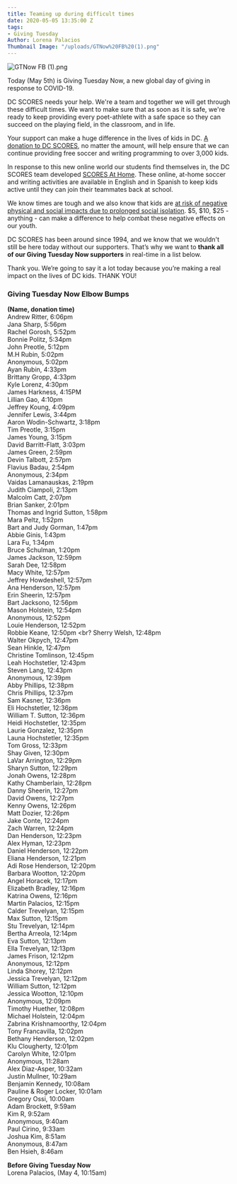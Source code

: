 ```yaml
---
title: Teaming up during difficult times
date: 2020-05-05 13:35:00 Z
tags:
- Giving Tuesday
Author: Lorena Palacios
Thumbnail Image: "/uploads/GTNow%20FB%20(1).png"
---
```


![GTNow FB (1).png](/uploads/GTNow%20FB%20(1).png)

Today (May 5th) is Giving Tuesday Now, a new global day of giving in response to COVID-19. 

DC SCORES needs your help. We're a team and together we will get through these difficult times. We want to make sure that as soon as it is safe, we're ready to keep providing every poet-athlete with a safe space so they can succeed on the playing field, in the classroom, and in life.





Your support can make a huge difference in the lives of kids in DC. [A donation to DC SCORES](https://bit.ly/GTNowSCORES), no matter the amount, will help ensure that we can continue providing free soccer and writing programming to over 3,000 kids.

In response to this new online world our students find themselves in, the DC SCORES team developed [SCORES At Home](https://parents.dcscores.org/at-home-activities?utm_source=DC+SCORES+newsletter&utm_campaign=75a7497b79-GivingTuesdayNow1&utm_medium=email&utm_term=0_e7f56377b5-75a7497b79-49969617). These online, at-home soccer and writing activities are available in English and in Spanish to keep kids active until they can join their teammates back at school.

We know times are tough and we also know that kids are [at risk of negative physical and social impacts due to prolonged social isolation](https://medium.com/@coalition_49468/a-call-to-address-youth-isolation-during-the-covid-19-crisis-38a57753fdb9). $5, $10, $25 - anything - can make a difference to help combat these negative effects on our youth.

DC SCORES has been around since 1994, and we know that we wouldn't still be here today without our supporters. That’s why we want to **thank all of our Giving Tuesday Now supporters** in real-time in a list below.

Thank you. We’re going to say it a lot today because you’re making a real impact on the lives of DC kids. THANK YOU!

### Giving Tuesday Now Elbow Bumps

**(Name, donation time)** <br>
Andrew Ritter, 6:06pm <br>
Jana Sharp, 5:56pm <br>
Rachel Gorosh, 5:52pm <br>
Bonnie Politz, 5:34pm <br>
John Preotle, 5:12pm <br>
M.H Rubin, 5:02pm <br>
Anonymous, 5:02pm <br>
Ayan Rubin, 4:33pm <br>
Brittany Gropp, 4:33pm <br>
Kyle Lorenz, 4:30pm <br>
James Harkness, 4:15PM <br>
Lillian Gao, 4:10pm <br>
Jeffrey Koung, 4:09pm <br>
Jennifer Lewis, 3:44pm <br>
Aaron Wodin-Schwartz, 3:18pm <br>
Tim Preotle, 3:15pm <br>
James Young, 3:15pm <br>
David Barritt-Flatt, 3:03pm <br>
James Green, 2:59pm <br>
Devin Talbott, 2:57pm <br>
Flavius Badau, 2:54pm <br>
Anonymous, 2:34pm <br>
Vaidas Lamanauskas, 2:19pm <br>
Judith Ciampoli, 2:13pm <br>
Malcolm Catt, 2:07pm <br>
Brian Sanker, 2:01pm <br>
Thomas and Ingrid Sutton, 1:58pm <br>
Mara Peltz, 1:52pm <br>
Bart and Judy Gorman, 1:47pm <br>
Abbie Ginis, 1:43pm <br>
Lara Fu, 1:34pm <br>
Bruce Schulman, 1:20pm <br>
James Jackson, 12:59pm <br>
Sarah Dee, 12:58pm <br>
Macy White, 12:57pm <br>
Jeffrey Howdeshell, 12:57pm <br>
Ana Henderson, 12:57pm <br>
Erin Sheerin, 12:57pm <br>
Bart Jacksono, 12:56pm <br>
Mason Holstein, 12:54pm <br>
Anonymous, 12:52pm <br>
Louie Henderson, 12:52pm <br>
Robbie Keane, 12:50pm <br?
Sherry Welsh, 12:48pm <br>
Walter Okpych, 12:47pm <br>
Sean Hinkle, 12:47pm <br>
Christine Tomlinson, 12:45pm <br>
Leah Hochstetler, 12:43pm <br>
Steven Lang, 12:43pm <br>
Anonymous, 12:39pm <br>
Abby Phillips, 12:38pm <br>
Chris Phillips, 12:37pm <br>
Sam Kasner, 12:36pm <br>
Eli Hochstetler, 12:36pm <br>
William T. Sutton, 12:36pm <br>
Heidi Hochstetler, 12:35pm <br>
Laurie Gonzalez, 12:35pm <br>
Launa Hochstetler, 12:35pm <br>
Tom Gross, 12:33pm <br>
Shay Given, 12:30pm <br>
LaVar Arrington, 12:29pm <br>
Sharyn Sutton, 12:29pm <br>
Jonah Owens, 12:28pm <br>
Kathy Chamberlain, 12:28pm <br>
Danny Sheerin, 12:27pm <br>
David Owens, 12:27pm <br>
Kenny Owens, 12:26pm <br>
Matt Dozier, 12:26pm <br>
Jake Conte, 12:24pm <br>
Zach Warren, 12:24pm <br>
Dan Henderson, 12:23pm <br>
Alex Hyman, 12:23pm <br>
Daniel Henderson, 12:22pm <br>
Eliana Henderson, 12:21pm <br>
Adi Rose Henderson, 12:20pm <br>
Barbara Wootton, 12:20pm <br>
Angel Horacek, 12:17pm <br>
Elizabeth Bradley, 12:16pm <br>
Katrina Owens, 12:16pm <br>
Martin Palacios, 12:15pm <br>
Calder Trevelyan, 12:15pm <br>
Max Sutton, 12:15pm <br>
Stu Trevelyan, 12:14pm <br>
Bertha Arreola, 12:14pm <br>
Eva Sutton, 12:13pm <br>
Ella Trevelyan, 12:13pm <br>
James Frison, 12:12pm <br>
Anonymous, 12:12pm <br>
Linda Shorey, 12:12pm <br>
Jessica Trevelyan, 12:12pm <br>
William Sutton, 12:12pm <br>
Jessica Wootton, 12:10pm <br>
Anonymous, 12:09pm <br>
Timothy Huether, 12:08pm <br>
Michael Holstein, 12:04pm <br>
Zabrina Krishnamoorthy, 12:04pm <br>
Tony Francavilla, 12:02pm <br>
Bethany Henderson, 12:02pm <br>
Klu Clougherty, 12:01pm <br>
Carolyn White, 12:01pm <br>
Anonymous, 11:28am <br>
Alex Diaz-Asper, 10:32am <br>
Justin Mullner, 10:29am <br>
Benjamin Kennedy, 10:08am <br>
Pauline & Roger Locker, 10:01am <br>
Gregory Ossi, 10:00am <br>
Adam Brockett, 9:59am <br>
Kim R, 9:52am <br>
Anonymous, 9:40am <br>
Paul Cirino, 9:33am <br>
Joshua Kim, 8:51am <br>
Anonymous, 8:47am <br>
Ben Hsieh, 8:46am <br>

**Before Giving Tuesday Now** <br>
Lorena Palacios, (May 4, 10:15am)
